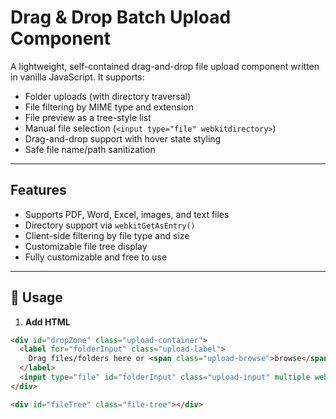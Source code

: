# Drag & Drop Batch Upload Component

A lightweight, self-contained drag-and-drop file upload component written in vanilla JavaScript. It supports:

- Folder uploads (with directory traversal)
- File filtering by MIME type and extension
- File preview as a tree-style list
- Manual file selection (`<input type="file" webkitdirectory>`)
- Drag-and-drop support with hover state styling
- Safe file name/path sanitization

---

## Features

- Supports PDF, Word, Excel, images, and text files
- Directory support via `webkitGetAsEntry()`
- Client-side filtering by file type and size
- Customizable file tree display
- Fully customizable and free to use

---

## 🔧 Usage

1. **Add HTML**

```html
<div id="dropZone" class="upload-container">
  <label for="folderInput" class="upload-label">
    Drag files/folders here or <span class="upload-browse">browse</span>
  </label>
  <input type="file" id="folderInput" class="upload-input" multiple webkitdirectory />
</div>

<div id="fileTree" class="file-tree"></div>
